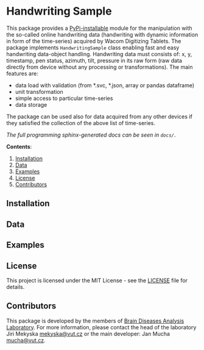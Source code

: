 # Handwriting Sample 

[comment]: <> (![GitHub last commit]&#40;https://img.shields.io/github/last-commit/BDALab/handwriting-sample&#41;)

[comment]: <> (![GitHub issues]&#40;https://img.shields.io/github/issues/BDALab/handwriting-sample&#41;)

[comment]: <> (![GitHub code size in bytes]&#40;https://img.shields.io/github/languages/code-size/BDALab/handwriting-sample&#41;)

[comment]: <> (![PyPI - Python Version]&#40;https://img.shields.io/pypi/pyversions/handwriting-sample&#41;)

[comment]: <> (![GitHub top language]&#40;https://img.shields.io/github/languages/top/BDALab/handwriting-sample&#41;)

[comment]: <> (![PyPI - License]&#40;https://img.shields.io/pypi/l/handwriting-sample&#41;)

This package provides a [PyPi-installable](https://pypi.org/project/handwriting-sample/) module for the manipulation with the so-called online handwriting data (handwriting with dynamic information in form of the time-series) acquired by Wacom Digitizing Tablets. The package implements `HandwritingSample` class enabling fast and easy handwriting data-object handling. Handwriting data must consists of: x, y, timestamp, pen status, azimuth, tilt, pressure in its raw form (raw data directly from device without any processing or transformations). The main features are:
 - data load with validation (from *.svc, *.json, array or pandas dataframe)
 - unit transformation
 - simple access to particular time-series
 - data storage

The package can be used also for data acquired from any other devices if they satisfied the collection of the above list of time-series. 

_The full programming sphinx-generated docs can be seen in `docs/`_.

**Contents**:
1. [Installation](#Installation)
3. [Data](#Data)
4. [Examples](#Examples)
5. [License](#License)
6. [Contributors](#Contributors)


## Installation

## Data

## Examples

## License
This project is licensed under the MIT License - see the [LICENSE](LICENSE) file for details.

## Contributors

This package is developed by the members of [Brain Diseases Analysis Laboratory](http://bdalab.utko.feec.vutbr.cz/). For more information, please contact the head of the laboratory Jiri Mekyska <mekyska@vut.cz> or the main developer: Jan Mucha <mucha@vut.cz>.
